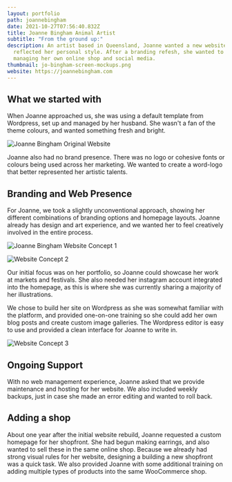 ```yaml
---
layout: portfolio
path: joannebingham
date: 2021-10-27T07:56:40.832Z
title: Joanne Bingham Animal Artist
subtitle: "From the ground up:"
description: An artist based in Queensland, Joanne wanted a new website that
  reflected her personal style. After a branding refesh, she wanted to continue
  managing her own online shop and social media.
thumbnail: jo-bingham-screen-mockups.png
website: https://joannebingham.com
---
```

## What we started with

When Joanne approached us, she was using a default template from Wordpress, set up and managed by her husband. She wasn't a fan of the theme colours, and wanted something fresh and bright.

![Joanne Bingham Original Website](old-site.png "The original site design for Joanne Bingham, with no branding")

Joanne also had no brand presence. There was no logo or cohesive fonts or colours being used across her marketing. We wanted to create a word-logo that better represented her artistic talents.

## Branding and Web Presence

For Joanne, we took a slightly unconventional approach, showing her different combinations of branding options and homepage layouts. Joanne already has design and art experience, and we wanted her to feel creatively involved in the entire process.

![Joanne Bingham Website Concept 1](mockup-1.jpg "Website redesign options we presented to Joanne.")

![Website Concept 2](mockup-2.jpg "Website redesign options we presented to Joanne.")

Our initial focus was on her portfolio, so Joanne could showcase her work at markets and festivals. She also needed her instagram account integrated into the homepage, as this is where she was currently sharing a majority of her illustrations.

We chose to build her site on Wordpress as she was somewhat familiar with the platform, and provided one-on-one training so she could add her own blog posts and create custom image galleries. The Wordpress editor is easy to use and provided a clean interface for Joanne to write in.

![Website Concept 3](mockup-3.jpg "The final design for Joanne's new, fresh-feeling website")

## Ongoing Support

With no web management experience, Joanne asked that we provide maintenance and hosting for her website. We also included weekly backups, just in case she made an error editing and wanted to roll back.

## Adding a shop

About one year after the initial website rebuild, Joanne requested a custom homepage for her shopfront. She had begun making earrings, and also wanted to sell these in the same online shop. Because we already had strong visual rules for her website, designing a building a new shopfront was a quick task. We also provided Joanne with some additional training on adding multiple types of products into the same WooCommerce shop.